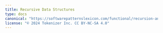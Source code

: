 ```yaml
---
title: Recursive Data Structures
type: docs
canonical: "https://softwarepatternslexicon.com/functional/recursion-and-iteration-patterns/recursive-data-structures"
license: "© 2024 Tokenizer Inc. CC BY-NC-SA 4.0"
---
```

